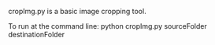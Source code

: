 cropImg.py is a basic image cropping tool.

To run at the command line:
python cropImg.py sourceFolder destinationFolder
